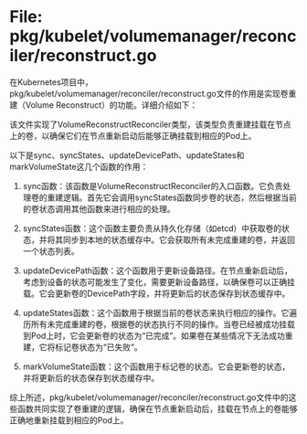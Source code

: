 # File: pkg/kubelet/volumemanager/reconciler/reconstruct.go

在Kubernetes项目中，pkg/kubelet/volumemanager/reconciler/reconstruct.go文件的作用是实现卷重建（Volume Reconstruct）的功能。详细介绍如下：

该文件实现了VolumeReconstructReconciler类型，该类型负责重建挂载在节点上的卷，以确保它们在节点重新启动后能够正确挂载到相应的Pod上。

以下是sync、syncStates、updateDevicePath、updateStates和markVolumeState这几个函数的作用：

1. sync函数：该函数是VolumeReconstructReconciler的入口函数。它负责处理卷的重建逻辑。首先它会调用syncStates函数同步卷的状态，然后根据当前的卷状态调用其他函数来进行相应的处理。

2. syncStates函数：这个函数主要负责从持久化存储（如etcd）中获取卷的状态，并将其同步到本地的状态缓存中。它会获取所有未完成重建的卷，并返回一个状态列表。

3. updateDevicePath函数：这个函数用于更新设备路径。在节点重新启动后，考虑到设备的状态可能发生了变化，需要更新设备路径，以确保卷可以正确挂载。它会更新卷的DevicePath字段，并将更新后的状态保存到状态缓存中。

4. updateStates函数：这个函数用于根据当前的卷状态来执行相应的操作。它遍历所有未完成重建的卷，根据卷的状态执行不同的操作。当卷已经被成功挂载到Pod上时，它会更新卷的状态为“已完成”。如果卷在某些情况下无法成功重建，它将标记卷状态为“已失败”。

5. markVolumeState函数：这个函数用于标记卷的状态。它会更新卷的状态，并将更新后的状态保存到状态缓存中。

综上所述，pkg/kubelet/volumemanager/reconciler/reconstruct.go文件中的这些函数共同实现了卷重建的逻辑，确保在节点重新启动后，挂载在节点上的卷能够正确地重新挂载到相应的Pod上。

